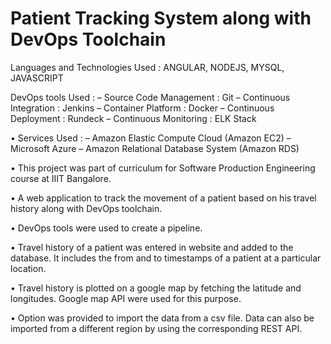 # Patient Tracking System along with DevOps Toolchain


Languages and Technologies Used : ANGULAR, NODEJS, MYSQL, JAVASCRIPT

DevOps tools Used :
– Source Code Management : Git
– Continuous Integration : Jenkins
– Container Platform : Docker
– Continuous Deployment : Rundeck
– Continuous Monitoring : ELK Stack

• Services Used :
– Amazon Elastic Compute Cloud (Amazon EC2)
– Microsoft Azure
– Amazon Relational Database System (Amazon RDS)

• This project was part of curriculum for Software Production Engineering course at IIIT Bangalore.

• A web application to track the movement of a patient based on his travel history along with DevOps toolchain.

• DevOps tools were used to create a pipeline.

• Travel history of a patient was entered in website and added to the database. It includes the from and to timestamps of a patient at a particular location.

• Travel history is plotted on a google map by fetching the latitude and longitudes. Google map API were used for this purpose.

• Option was provided to import the data from a csv file. Data can also be imported from a different region by using the corresponding REST API.
